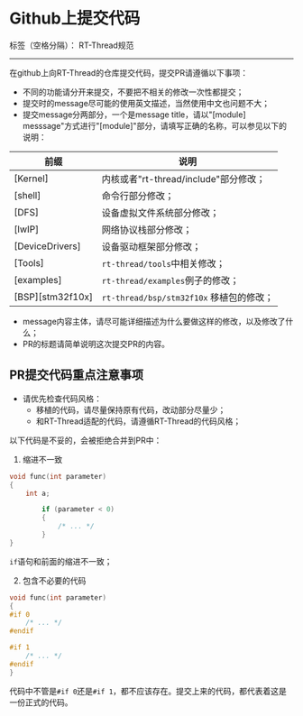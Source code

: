 # Github上提交代码

标签（空格分隔）： RT-Thread规范

---

在github上向RT-Thread的仓库提交代码，提交PR请遵循以下事项：

* 不同的功能请分开来提交，不要把不相关的修改一次性都提交；
* 提交时的message尽可能的使用英文描述，当然使用中文也问题不大；
* 提交message分两部分，一个是message title，请以"[module] messsage"方式进行"[module]"部分，请填写正确的名称，可以参见以下的说明：

| 前缀 | 说明 |
| ---- | ---- |
| [Kernel] | 内核或者"rt-thread/include"部分修改；|
| [shell] |  命令行部分修改；|
| [DFS] | 设备虚拟文件系统部分修改；|
| [lwIP] | 网络协议栈部分修改；|
| [DeviceDrivers] | 设备驱动框架部分修改；|
| [Tools] | `rt-thread/tools`中相关修改；|
| [examples] | `rt-thread/examples`例子的修改；|
| [BSP][stm32f10x] | `rt-thread/bsp/stm32f10x` 移植包的修改；|

* message内容主体，请尽可能详细描述为什么要做这样的修改，以及修改了什么；
* PR的标题请简单说明这次提交PR的内容。

## PR提交代码重点注意事项

* 请优先检查代码风格：
    - 移植的代码，请尽量保持原有代码，改动部分尽量少；
    - 和RT-Thread适配的代码，请遵循RT-Thread的代码风格；

以下代码是不妥的，会被拒绝合并到PR中：

1. 缩进不一致
```c
void func(int parameter)
{
    int a;

        if (parameter < 0)
        {
            /* ... */
        }
}
```

`if`语句和前面的缩进不一致；

2. 包含不必要的代码

```c
void func(int parameter)
{
#if 0
    /* ... */
#endif

#if 1
    /* ... */
#endif
}
```

代码中不管是`#if 0`还是`#if 1`，都不应该存在。提交上来的代码，都代表着这是一份正式的代码。
